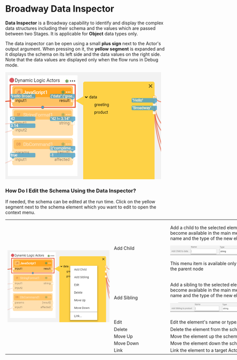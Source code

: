 # Broadway Data Inspector

**Data Inspector** is a Broadway capability to identify and display the complex data structures including their schema and the values which are passed between two Stages. It is applicable for **Object** data types only.

The data inspector can be open using a small **plus sign** next to the Actor's output argument. When pressing on it, the **yellow segment** is expanded and it displays the schema on its left side and the data values on the right side. Note that the data values are displayed only when the flow runs in Debug mode. 

![image](/articles/99_Broadway/images/99_27_01.PNG)

### How Do I Edit the Schema Using the Data Inspector?

If needed, the schema can be edited at the run time. Click on the yellow segment next to the schema element which you want to edit to open the context menu. 

<table style="width: 900px;">
<tbody>
<tr>
<td rowspan="7" width="420pxl">
<p><img src="/articles/99_Broadway/images/99_27_02.PNG" alt="Context menu" /></p>
</td>
<td width="60pxl">Add Child</td>
<td width="420pxl">
<p>Add a child to the selected element. The Link bar will become available in the main menu area, to define the name and the type of the new element.</p>
<p><img src="/articles/99_Broadway/images/99_27_03.PNG" alt="Add Child" /></p>
<p>This menu item is available only when clicking next to the parent node</p>
</td>
</tr>
<tr>
<td width="200">Add Sibling</td>
<td style="width: 465px;">
<p>Add a sibling to the selected element. The Link bar will become available in the main menu area, to define the name and the type of the new element.</p>
<p><img src="/articles/99_Broadway/images/99_27_04.PNG" alt="Add Sibling" /></p>
</td>
</tr>
<tr>
<td width="200">Edit</td>
<td style="width: 465px;">Edit the element's name or type.</td>
</tr>
<tr>
<td width="200">Delete</td>
<td style="width: 465px;">Delete the element from the schema.</td>
</tr>
<tr>
<td width="200">Move Up</td>
<td style="width: 465px;">Move the element up the schema.</td>
</tr>
<tr>
<td width="200">Move Down</td>
<td style="width: 465px;">Move the element down the schema.&nbsp;</td>
</tr>
<tr>
<td width="200">Link</td>
<td style="width: 465px;">Link the element to a target Actor.&nbsp;</td>
</tr>
</tbody>
</table>
